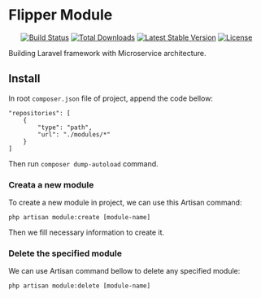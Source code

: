 # Flipper Module

<p align="center">
<a href="https://github.com/lechihuy/flipper-module/actions"><img src="https://github.com/lechihuy/flipper-module/workflows/tests/badge.svg" alt="Build Status"></a>
<a href="https://packagist.org/packages/flipper/module"><img src="https://img.shields.io/packagist/dt/flipper/module" alt="Total Downloads"></a>
<a href="https://packagist.org/packages/flipper/module"><img src="https://img.shields.io/packagist/v/flipper/module" alt="Latest Stable Version"></a>
<a href="https://packagist.org/packages/flipper/module"><img src="https://img.shields.io/packagist/l/flipper/module" alt="License"></a>
</p>

Building Laravel framework with Microservice architecture.

## Install

In root `composer.json` file of project, append the code bellow:
```
"repositories": [
    {
        "type": "path",
        "url": "./modules/*"
    }
]
```

Then run `composer dump-autoload` command.

### Creata a new module
To create a new module in project, we can use this Artisan command:
```
php artisan module:create [module-name]
```

Then we fill necessary information to create it. 

### Delete the specified module
We can use Artisan command bellow to delete any specified module:
```
php artisan module:delete [module-name]
```
